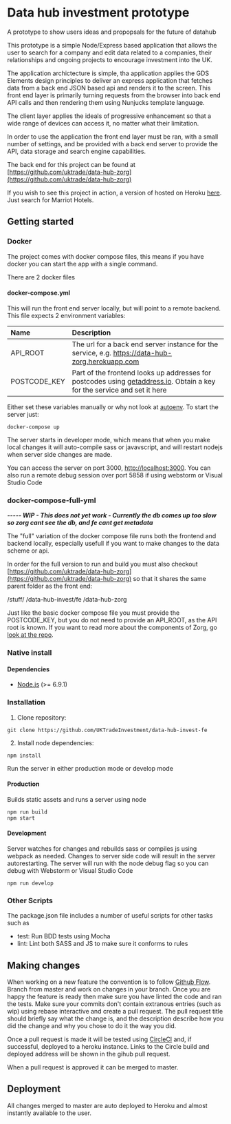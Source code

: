 # Data hub investment prototype

A prototype to show users ideas and propopsals for the future of datahub

This prototype is a simple Node/Express based application that allows the user to search for a company 
and edit data related to a companies, their relationships and ongoing projects to encourage investment
 into the UK.

The application archictecture is simple, tha application applies the GDS Elements design principles to 
deliver an express application that fetches data from a back end JSON based api and renders it to the screen. 
This front end layer is primarily turning requests from the browser into back end API calls and then 
rendering them using Nunjucks template language.

The client layer applies the ideals of progressive enhancement so that a wide range of devices can 
access it, no matter what their limitation.

In order to use the application the front end layer must be ran, with a small number of settings, 
and be provided with a back end server to provide the API, data storage and search engine capabilities.

The back end for this project can be found at 
[https://github.com/uktrade/data-hub-zorg](https://github.com/uktrade/data-hub-zorg)

If you wish to see this project in action, a version of hosted on Heroku 
[here](https://data-hub-invest-fe.herokuapp.com/). Just search for Marriot Hotels.

## Getting started

### Docker
The project comes with docker compose files, this means if you have docker you can start 
the app with a single command.

There are 2 docker files

#### docker-compose.yml
This will run the front end server locally, but will point to a remote backend. This file expects 
2 environment variables:

| Name | Description |
|:-----|:------------|
| API_ROOT | The url for a back end server instance for the service, e.g. https://data-hub-zorg.herokuapp.com |
| POSTCODE_KEY | Part of the frontend looks up addresses for postcodes using [getaddress.io](https://getaddress.io/). Obtain a key for the service and set it here |

Either set these variables manually or why not look at [autoenv](https://github.com/kennethreitz/autoenv). 
To start the server just:

    docker-compose up

The server starts in developer mode, which means that when you make local changes it will auto-compile 
sass or javavscript, and will restart nodejs when server side changes are made.

You can access the server on port 3000, [http://localhost:3000](http://localhost:3000). You can also run 
a remote debug session over port 5858 if using webstorm or Visual Studio Code

### docker-compose-full-yml  
***----- WIP - This does not yet work - Currently the db comes up too slow so zorg cant see the db, and fe cant get metadata***

The "full" variation of the docker compose file runs both the frontend and backend locally, especially 
usefull if you want to make changes to the data scheme or api.

In order for the full version to run and build you must also checkout 
[https://github.com/uktrade/data-hub-zorg](https://github.com/uktrade/data-hub-zorg) 
so that it shares the same parent folder as the front end:

/stuff/
  /data-hub-invest/fe
  /data-hub-zorg

Just like the basic docker compose file you must provide the POSTCODE_KEY, but you do not need to 
provide an API_ROOT, as the API root is known. If you want to read more about the components of 
Zorg, go [look at the repo](https://github.com/uktrade/data-hub-zorg).

### Native install

#### Dependencies

* [Node.js](https://nodejs.org/en/) (>= 6.9.1)

### Installation

1. Clone repository:

  ```
  git clone https://github.com/UKTradeInvestment/data-hub-invest-fe
  ```

2. Install node dependencies:

  ```
  npm install
  ```

Run the server in either production mode or develop mode

  
#### Production
Builds static assets and runs a server using node

```
npm run build
npm start
```


#### Development
Server watches for changes and rebuilds sass or compiles js using webpack as needed. Changes to server side
code will result in the server autorestarting. The server will run with the node debug flag so you can
 debug with Webstorm or Visual Studio Code
```
npm run develop
```

### Other Scripts
The package.json file includes a number of useful scripts for other tasks such as

- test: Run BDD tests using Mocha
- lint: Lint both SASS and JS to make sure it conforms to rules

## Making changes
When working on a new feature the convention is to follow 
[Github Flow](https://guides.github.com/introduction/flow/).
Branch from master and work on changes in your branch. Once you are happy the feature is ready then make 
sure you have linted the code and ran the tests. Make sure your commits don't 
contain extranous entries (such as wip) using rebase interactive and create a pull request. The 
pull request title should briefly say what the change is, and the description describe how you did the change 
and why you chose to do it the way you did.

Once a pull request is made it will be tested using [CircleCI](https://circleci.com/) and, if successful, 
deployed to a heroku instance. Links to the Circle build and deployed address will be 
shown in the gihub pull request.

When a pull request is approved it can be merged to master.

## Deployment
All changes merged to master are auto deployed to Heroku and almost instantly available to the user.
